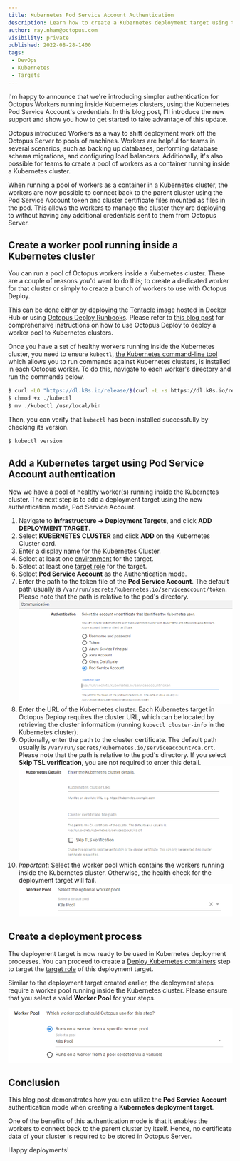 ```yaml
---
title: Kubernetes Pod Service Account Authentication
description: Learn how to create a Kubernetes deployment target using the Pod Service Account authentication mode.
author: ray.nham@octopus.com
visibility: private
published: 2022-08-28-1400
tags:
 - DevOps
 - Kubernetes
 - Targets
---
```


<Add blog image>

I'm happy to announce that we're introducing simpler authentication for Octopus Workers running inside Kubernetes clusters, using the Kubernetes Pod Service Account's credentials. In this blog post, I'll introduce the new support and show you how to get started to take advantage of this update.

Octopus introduced Workers as a way to shift deployment work off the Octopus Server to pools of machines. Workers are helpful for teams in several scenarios, such as backing up databases, performing database schema migrations, and configuring load balancers. Additionally, it's also possible for teams to create a pool of workers as a container running inside a Kubernetes cluster.

When running a pool of workers as a container in a Kubernetes cluster, the workers are now possible to connect back to the parent cluster using the Pod Service Account token and cluster certificate files mounted as files in the pod. This allows the workers to manage the cluster they are deploying to without having any additional credentials sent to them from Octopus Server.

## Create a worker pool running inside a Kubernetes cluster
You can run a pool of Octopus workers inside a Kubernetes cluster. There are a couple of reasons you'd want to do this; to create a dedicated worker for that cluster or simply to create a bunch of workers to use with Octopus Deploy. 

This can be done either by deploying the [Tentacle image](https://hub.docker.com/r/octopusdeploy/tentacle) hosted in Docker Hub or using [Octopus Deploy Runbooks](https://octopus.com/docs/runbooks). Please refer to [this blog post](https://octopus.com/blog/kubernetes-workers) for comprehensive instructions on how to use Octopus Deploy to deploy a worker pool to Kubernetes clusters.

Once you have a set of healthy workers running inside the Kubernetes cluster, you need to ensure `kubectl`, [the Kubernetes command-line tool](https://kubernetes.io/docs/tasks/tools/) which allows you to run commands against Kubernetes clusters, is installed in each Octopus worker. To do this, navigate to each worker's directory and run the commands below.

```bash
$ curl -LO "https://dl.k8s.io/release/$(curl -L -s https://dl.k8s.io/release/stable.txt)/bin/linux/amd64/kubectl"
$ chmod +x ./kubectl
$ mv ./kubectl /usr/local/bin
```

Then, you can verify that `kubectl` has been installed successfully by checking its version.

```bash
$ kubectl version
```

## Add a Kubernetes target using Pod Service Account authentication
Now we have a pool of healthy worker(s) running inside the Kubernetes cluster. The next step is to add a deployment target using the new authentication mode, Pod Service Account.

1. Navigate to **Infrastructure** ➜ **Deployment Targets**, and click **ADD DEPLOYMENT TARGET**.
1. Select **KUBERNETES CLUSTER** and click **ADD** on the Kubernetes Cluster card.
1. Enter a display name for the Kubernetes Cluster.
1. Select at least one [environment](https://octopus.com/docs/infrastructure/environments) for the target.
1. Select at least one [target role](https://octopus.com/docs/infrastructure/deployment-targets#target-roles) for the target.
1. Select **Pod Service Account** as the Authentication mode.
1. Enter the path to the token file of the **Pod Service Account**. The default path usually is `/var/run/secrets/kubernetes.io/serviceaccount/token`. Please note that the path is relative to the pod's directory.
![Pod Service Account authentication](images/authentication-pod-service-account.png)
1. Enter the URL of the Kubernetes cluster. Each Kubernetes target in Octopus Deploy requires the cluster URL, which can be located by retrieving the cluster information (running `kubectl cluster-info` in the Kubernetes cluster).
1. Optionally, enter the path to the cluster certificate. The default path usually is `/var/run/secrets/kubernetes.io/serviceaccount/ca.crt`. Please note that the path is relative to the pod's directory. If you select **Skip TSL verification**, you are not required to enter this detail.
![Kubernetes Cluster details](images/kubernetes-cluster-details.png)
1. *Important*: Select the worker pool which contains the workers running inside the Kubernetes cluster. Otherwise, the health check for the deployment target will fail.
![Worker Pool selection](images/worker-pool-selection.png)

## Create a deployment process
The deployment target is now ready to be used in Kubernetes deployment processes. You can proceed to create a [Deploy Kubernetes containers](https://octopus.com/docs/deployments/kubernetes/deploy-container) step to target the [target role](https://octopus.com/docs/infrastructure/deployment-targets#target-roles) of this deployment target.

Similar to the deployment target created earlier, the deployment steps require a worker pool running inside the Kubernetes cluster. Please ensure that you select a valid **Worker Pool** for your steps.

![Step's Worker Pool selection](images/step-worker-pool-selection.png)

## Conclusion
This blog post demonstrates how you can utilize the **Pod Service Account** authentication mode when creating a **Kubernetes deployment target**. 

One of the benefits of this authentication mode is that it enables the workers to connect back to the parent cluster by itself. Hence, no certificate data of your cluster is required to be stored in Octopus Server.

Happy deployments!
